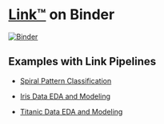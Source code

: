 # [Link™](https://link.makinarocks.ai/) on Binder

[![Binder](https://mybinder.org/badge_logo.svg)](https://mybinder.org/v2/gh/makinarocks/mrx-link-binder/main?labpath=sample-notebooks/Link_Intro.ipynb)

## Examples with Link Pipelines

- [Spiral Pattern Classification](https://mybinder.org/v2/gh/makinarocks/mrx-link-binder/main?labpath=sample-notebooks/Spiral_Classification.ipynb)

- [Iris Data EDA and Modeling](https://mybinder.org/v2/gh/makinarocks/mrx-link-binder/main?labpath=sample-notebooks/Iris_data_EDA_and_Modeling.ipynb)

- [Titanic Data EDA and Modeling](https://mybinder.org/v2/gh/makinarocks/mrx-link-binder/main?labpath=sample-notebooks/Titanic_data_EDA_and_Modeling.ipynb)
